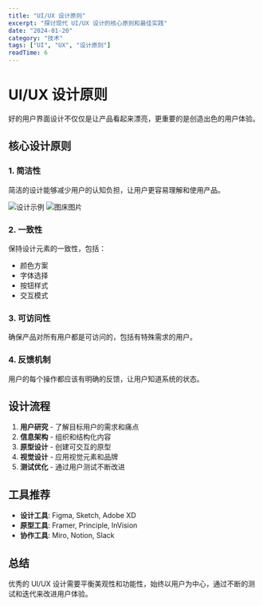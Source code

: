 ```yaml
---
title: "UI/UX 设计原则"
excerpt: "探讨现代 UI/UX 设计的核心原则和最佳实践"
date: "2024-01-20"
category: "技术"
tags: ["UI", "UX", "设计原则"]
readTime: 6
---
```


# UI/UX 设计原则

好的用户界面设计不仅仅是让产品看起来漂亮，更重要的是创造出色的用户体验。

## 核心设计原则

### 1. 简洁性

简洁的设计能够减少用户的认知负担，让用户更容易理解和使用产品。


![设计示例](/assets/example.svg)
![图床图片](http://qiniu.yj-dis.top/image/20250615230516.png)


### 2. 一致性

保持设计元素的一致性，包括：
- 颜色方案
- 字体选择
- 按钮样式
- 交互模式

### 3. 可访问性

确保产品对所有用户都是可访问的，包括有特殊需求的用户。

### 4. 反馈机制

用户的每个操作都应该有明确的反馈，让用户知道系统的状态。

## 设计流程

1. **用户研究** - 了解目标用户的需求和痛点
2. **信息架构** - 组织和结构化内容
3. **原型设计** - 创建可交互的原型
4. **视觉设计** - 应用视觉元素和品牌
5. **测试优化** - 通过用户测试不断改进

## 工具推荐

- **设计工具**: Figma, Sketch, Adobe XD
- **原型工具**: Framer, Principle, InVision
- **协作工具**: Miro, Notion, Slack

## 总结

优秀的 UI/UX 设计需要平衡美观性和功能性，始终以用户为中心，通过不断的测试和迭代来改进用户体验。